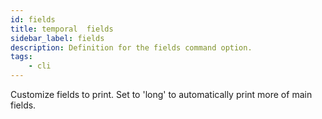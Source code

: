 ```yaml
---
id: fields
title: temporal  fields
sidebar_label: fields
description: Definition for the fields command option.
tags:
	- cli
---
```

Customize fields to print. Set to 'long' to automatically print more of main fields.

